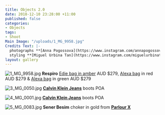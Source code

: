 ```yaml
---
title: Objects 2.0
date: 2018-12-10 23:28:00 +11:00
published: false
categories:
- Objects
tags:
- Shoot
Main Image: "/uploads/1_MG_9958.jpg"
Credits Text: |-
  photographs **[Anna Pogossova](https://www.instagram.com/annapogossova/)** at **[B&A](https://www.instagram.com/barepsau/)**
  styling **[Miguel Urbina Tan](https://www.instagram.com/miguelurbinatan/)**
layout: gallery
---
```


![1_MG_9958.jpg](/uploads/1_MG_9958.jpg)
**Respiro** [Edie bag in amber](https://valetstudio.com/collections/bags-from-respiro-studio/products/edie-bag-in-amber) AUD $279, [Alexa bag](https://valetstudio.com/collections/bags-from-respiro-studio/products/alexa-bag-in-red-x-incu) in red AUD $279 & [Alexa bag](https://valetstudio.com/collections/bags-from-respiro-studio/products/alexa-bag-in-green) in green AUD $279

![3_MG_0050.jpg](/uploads/3_MG_0050.jpg)
**[Calvin Klein Jeans](Calvinklein.com.au )** boots POA

![4_MG_0001.jpg](/uploads/4_MG_0001.jpg)
**[Calvin Klein Jeans](Calvinklein.com.au )** boots POA

![5_MG_0083.jpg](/uploads/5_MG_0083.jpg)
**Sener Besim** choker in gold from **[Parlour X](https://www.parlourx.com/brands/sener-besim/choker-gold.html)**

